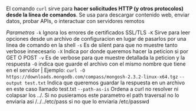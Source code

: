 El comando `curl` sirve para **hacer solicitudes HTTP (y otros protocolos) desde la línea de comandos**. Se usa para descargar contenido web, enviar datos, probar APIs, o interactuar con servidores remotos

*Parametros*
	`-k` Ignora los errores de certificados SSL/TLS
	`-K` Sirve para leer opciones desde un archivo de configuracion en lugar de pasarlos por una linea de comando en la shell
	`-s` Es de silent para que no muestre tanto verbose innecesario
	`-X` Indica por donde queremos hacer la peticion si por GET O POST
	`-v` Es de verbose para que muestre detallada la peticion y la respuesta
	`-O`  indica que guarde el archivo con el mismo nombre que tiene en el servidor | Ejemplo: ``curl -O https://downloads.mongodb.com/compass/mongosh-2.3.2-linux-x64.tgz``
	`--output test.txt` Indica que queremos guardar la respuesta en un archivo en este caso llamado test.txt
	`--path-as-is` Ordena a curl no resolver ni colapsar los ../. Si no pusieramos este parametro el path traversal no lo enviaria asi /../../etc/pass si no que lo enviaria /etc/passwd
	